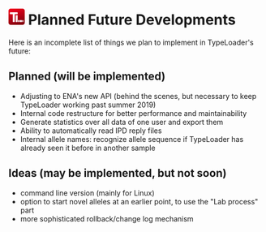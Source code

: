 # ![Icon](images/TypeLoader_32.png) Planned Future Developments

Here is an incomplete list of things we plan to implement in TypeLoader's future:

## Planned (will be implemented)
 * Adjusting to ENA's new API (behind the scenes, but necessary to keep TypeLoader working past summer 2019) 
 * Internal code restructure for better performance and maintainability
 * Generate statistics over all data of one user and export them
 * Ability to automatically read IPD reply files
 * Internal allele names: recognize allele sequence if TypeLoader has already seen it before in another sample 

## Ideas (may be implemented, but not soon)
 * command line version (mainly for Linux)
 * option to start novel alleles at an earlier point, to use the "Lab process" part
 * more sophisticated rollback/change log mechanism
